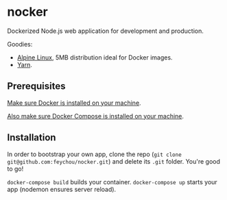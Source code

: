 # nocker
Dockerized Node.js web application for development and production.

Goodies:
- [Alpine Linux](https://hub.docker.com/_/alpine/), 5MB distribution ideal for Docker images.
- [Yarn](https://yarnpkg.com/en/).

## Prerequisites
[Make sure Docker is installed on your machine](https://docs.docker.com/engine/installation/).

[Also make sure Docker Compose is installed on your machine](https://docs.docker.com/compose/install/).

## Installation
In order to bootstrap your own app, clone the repo (`git clone git@github.com:feychou/nocker.git`) and delete its `.git` folder. You're good to go!

`docker-compose build` builds your container.
`docker-compose up` starts your app (nodemon ensures server reload).
